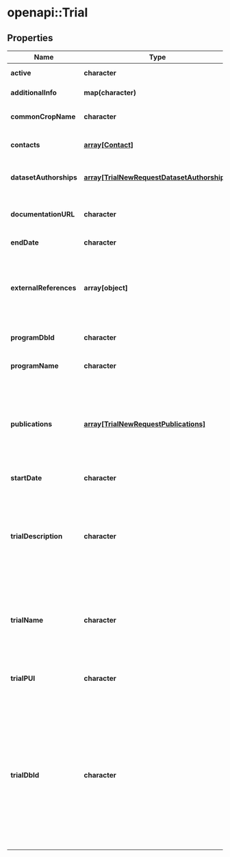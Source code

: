 # openapi::Trial

## Properties
Name | Type | Description | Notes
------------ | ------------- | ------------- | -------------
**active** | **character** | Is this trail currently active | [optional] 
**additionalInfo** | **map(character)** | Additional arbitrary info | [optional] 
**commonCropName** | **character** | Common name for the crop associated with this trial | [optional] 
**contacts** | [**array[Contact]**](Contact.md) | List of contact entities associated with this trial | [optional] 
**datasetAuthorships** | [**array[TrialNewRequestDatasetAuthorships]**](TrialNewRequest_datasetAuthorships.md) | License and citation information for the data in this trial | [optional] 
**documentationURL** | **character** | A URL to the human readable documentation of this object | [optional] 
**endDate** | **character** | The date this trial ends | [optional] 
**externalReferences** | **array[object]** | An array of external reference ids. These are references to this piece of data in an external system. Could be a simple string or a URI. | [optional] 
**programDbId** | **character** | A program identifier to search for | [optional] 
**programName** | **character** | Human readable name of the program | [optional] 
**publications** | [**array[TrialNewRequestPublications]**](TrialNewRequest_publications.md) | MIAPPE V1.1 (DM-9) Associated publication - An identifier for a literature publication where the investigation is described. Use of DOIs is recommended. | [optional] 
**startDate** | **character** | The date this trial started | [optional] 
**trialDescription** | **character** | The human readable description of a trial  MIAPPE V1.1 (DM-4) Investigation description - Human-readable text describing the investigation in more detail. | [optional] 
**trialName** | **character** | The human readable name of a trial  MIAPPE V1.1 (DM-3) Investigation title - Human-readable string summarising the investigation. | [optional] 
**trialPUI** | **character** | A permanent identifier for a trial. Could be DOI or other URI formatted identifier. | [optional] 
**trialDbId** | **character** | The ID which uniquely identifies a trial  MIAPPE V1.1 (DM-2) Investigation unique ID - Identifier comprising the unique name of the institution/database hosting the submission of the investigation data, and the accession number of the investigation in that institution. | 


